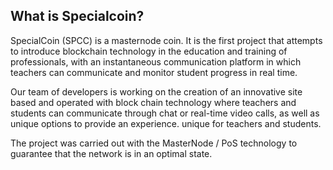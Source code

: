 <h2>What is Specialcoin?</h2>
<p>
SpecialCoin (SPCC) is a masternode coin. It is the first project that attempts to introduce blockchain technology in the education and training of professionals, with an instantaneous communication platform in which teachers can communicate and monitor student progress in real time.

Our team of developers is working on the creation of an innovative site based and operated with block chain technology where teachers and students can communicate through chat or real-time video calls, as well as unique options to provide an experience. unique for teachers and students.

The project was carried out with the MasterNode / PoS technology to guarantee that the network is in an optimal state.
<p/>

